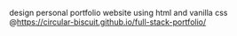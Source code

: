 design personal portfolio website using html and vanilla css @https://circular-biscuit.github.io/full-stack-portfolio/
